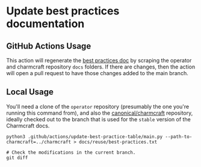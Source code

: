 # Update best practices documentation

## GitHub Actions Usage

This action will regenerate the [best practices doc](../../../docs/reuse/best-practices.txt) by
scraping the operator and charmcraft repository `docs` folders. If there are changes, then the
action will open a pull request to have those changes added to the main branch.

## Local Usage

You'll need a clone of the `operator` repository (presumably the one you're running this command
from), and also the [canonical/charmcraft](https://github.com/canonical/charmcraft) repository,
ideally checked out to the branch that is used for the `stable` version of the Charmcraft docs.

```command
python3 .github/actions/update-best-practice-table/main.py --path-to-charmcraft=../charmcraft > docs/reuse/best-practices.txt

# Check the modifications in the current branch.
git diff
```
